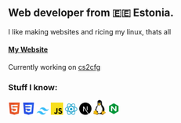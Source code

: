## Web developer from 🇪🇪 Estonia.

I like making websites and ricing my linux, thats all

#### [My Website](https://www.domitori.xyz/)
Currently working on [cs2cfg](https://cs2cfg.com/)

### Stuff I know:  
<img src="https://raw.githubusercontent.com/dom1torii/dom1torii/main/html.svg" width="25px">  
<img src="https://raw.githubusercontent.com/dom1torii/dom1torii/main/css.svg" width="25px">
<img src="https://raw.githubusercontent.com/dom1torii/dom1torii/main/tailwind.svg" width="25px"> 
<img src="https://raw.githubusercontent.com/dom1torii/dom1torii/main/javascript.svg" width="25px">
<img src="https://raw.githubusercontent.com/dom1torii/dom1torii/main/react.svg" width="25px">
<img src="https://raw.githubusercontent.com/dom1torii/dom1torii/main/nextjs.svg" width="25px">
<img src="https://raw.githubusercontent.com/dom1torii/dom1torii/main/tux.svg" width="25px">
<img src="https://raw.githubusercontent.com/dom1torii/dom1torii/main/nginx.svg" width="25px">
